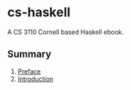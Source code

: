 # cs-haskell
A CS 3110 Cornell based Haskell ebook.

## Summary
1. [Preface](./01_preface/README.md)
2. [Introduction](./0_/README.md)
